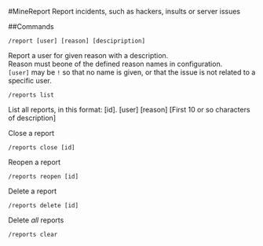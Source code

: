 #MineReport
Report incidents, such as hackers, insults or server issues

##Commands

    /report [user] [reason] [descipription]

Report a user for given reason with a description.  
Reason must beone of the defined reason names in configuration.  
`[user]` may be `!` so that no name is given, or that the issue is not related
to a specific user.

    /reports list

List all reports, in this format:
    [id]. [user] [reason] [First 10 or so characters of description]

Close a report

    /reports close [id]

Reopen a report

    /reports reopen [id]

Delete a report

    /reports delete [id]

Delete *all* reports

    /reports clear
